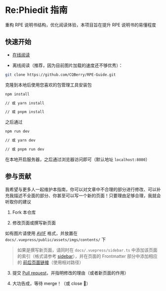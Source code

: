 # Re:Phiedit 指南

重构 RPE 说明书结构，优化阅读体验，本项目旨在提升 RPE 说明书的易懂程度

## 快速开始

- [在线阅读](https://rpe.chinq.xyz/)

- 离线阅读（推荐，因为目前图片加载的速度还不够优秀）：

```sh
git clone https://github.com/CQBerry/RPE-Guide.git
```

克隆到本地后使用您喜欢的包管理工具安装包

```sh
npm install

// 或 yarn install

// 或 pnpm install
```

之后通过

```sh
npm run dev

// 或 yarn dev

// 或 pnpm run dev
```

在本地开启服务器，之后通过浏览器访问即可（默认地址 `localhost:8080`）

## 参与贡献

我希望与更多人一起维护本指南，你可以对文章中不合理的部分进行修改、可以补充我描述不全面的部分、你甚至可以写一个新的页面！只要理由足够合理，我就会听取你的建议

1. Fork 本仓库

2. 修改页面或撰写新页面

如有图片请使用 [AVIF](https://avif.io) 格式，并放置在 `docs/.vuepress/public/assets/imgs/contents/` 下

> 如果是撰写新页面，请同时在 `docs/.vuepress/sidebar.ts` 中添加该页面的索引（格式请参考 [sidebar](https://v2.vuepress.vuejs.org/zh/reference/default-theme/config.html#sidebar)），并在页面的 Frontmatter 部分中添加相应的 [前后页面链接](https://v2.vuepress.vuejs.org/zh/reference/default-theme/frontmatter.html#prev)（使用相对路径）

3. 提交 [Pull request](https://github.com/CQBerry/RPE-Guide/pulls)，并指明修改的理由（或者新页面的作用）

4. 大功告成，等待 merge！（或 close 🫤）